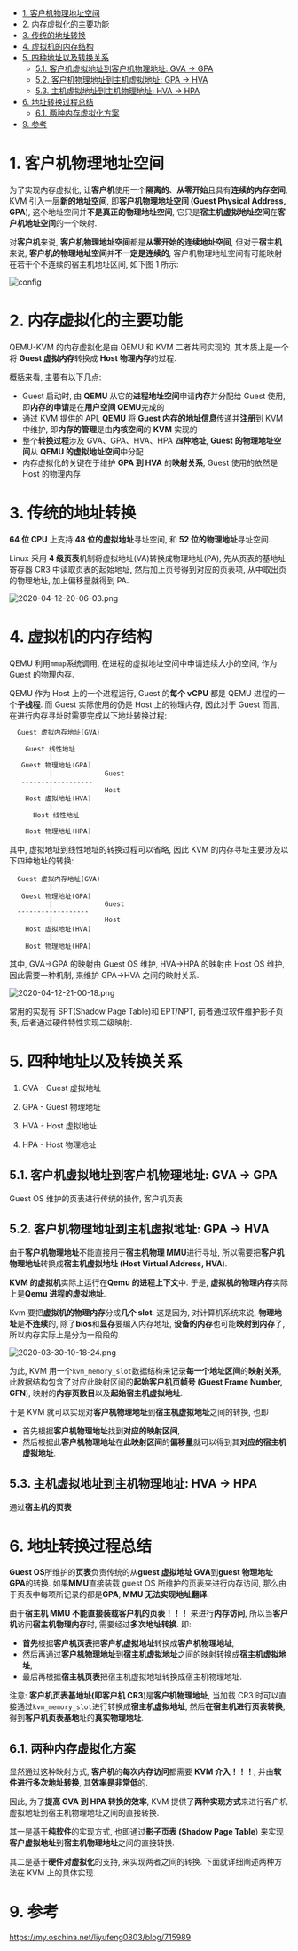 
<!-- @import "[TOC]" {cmd="toc" depthFrom=1 depthTo=6 orderedList=false} -->

<!-- code_chunk_output -->

- [1. 客户机物理地址空间](#1-客户机物理地址空间)
- [2. 内存虚拟化的主要功能](#2-内存虚拟化的主要功能)
- [3. 传统的地址转换](#3-传统的地址转换)
- [4. 虚拟机的内存结构](#4-虚拟机的内存结构)
- [5. 四种地址以及转换关系](#5-四种地址以及转换关系)
  - [5.1. 客户机虚拟地址到客户机物理地址: GVA -> GPA](#51-客户机虚拟地址到客户机物理地址-gva---gpa)
  - [5.2. 客户机物理地址到主机虚拟地址: GPA -> HVA](#52-客户机物理地址到主机虚拟地址-gpa---hva)
  - [5.3. 主机虚拟地址到主机物理地址: HVA -> HPA](#53-主机虚拟地址到主机物理地址-hva---hpa)
- [6. 地址转换过程总结](#6-地址转换过程总结)
  - [6.1. 两种内存虚拟化方案](#61-两种内存虚拟化方案)
- [9. 参考](#9-参考)

<!-- /code_chunk_output -->

# 1. 客户机物理地址空间

为了实现内存虚拟化, 让**客户机**使用一个**隔离的**、**从零开始**且具有**连续的内存空间**, KVM 引入一层**新的地址空间**, 即**客户机物理地址空间 (Guest Physical Address, GPA**), 这个地址空间并**不是真正的物理地址空间**, 它只是**宿主机虚拟地址空间**在**客户机地址空间**的一个映射.

对**客户机**来说, **客户机物理地址空间**都是**从零开始的连续地址空间**, 但对于**宿主机**来说, **客户机的物理地址空间**并**不一定是连续的**, 客户机物理地址空间有可能映射在若干个不连续的宿主机地址区间, 如下图 1 所示:

![config](./images/1.png)

# 2. 内存虚拟化的主要功能

QEMU-KVM 的内存虚拟化是由 QEMU 和 KVM 二者共同实现的, 其本质上是一个将 **Guest 虚拟内存**转换成 **Host 物理内存**的过程.

概括来看, 主要有以下几点:

* Guest 启动时, 由 **QEMU** 从它的**进程地址空间**申请**内存**并分配给 Guest 使用, 即**内存的申请**是在**用户空间 QEMU**完成的
* 通过 KVM 提供的 API, **QEMU** 将 **Guest 内存的地址信息**传递并**注册**到 KVM 中维护, 即**内存的管理**是由**内核空间**的 **KVM** 实现的
* 整个**转换过程**涉及 GVA、GPA、HVA、HPA **四种地址**, **Guest 的物理地址空间**从 **QEMU 的虚拟地址空间**中分配
* 内存虚拟化的关键在于维护 **GPA 到 HVA** 的**映射关系**, Guest 使用的依然是 Host 的物理内存

# 3. 传统的地址转换

**64 位 CPU** 上支持 **48 位的虚拟地址**寻址空间, 和 **52 位的物理地址**寻址空间.

Linux 采用 **4 级页表**机制将虚拟地址(VA)转换成物理地址(PA), 先从页表的基地址寄存器 CR3 中读取页表的起始地址, 然后加上页号得到对应的页表项, 从中取出页的物理地址, 加上偏移量就得到 PA.

![2020-04-12-20-06-03.png](./images/2020-04-12-20-06-03.png)

# 4. 虚拟机的内存结构

QEMU 利用`mmap`系统调用, 在进程的虚拟地址空间中申请连续大小的空间, 作为 Guest 的物理内存.

QEMU 作为 Host 上的一个进程运行, Guest 的**每个 vCPU** 都是 QEMU 进程的一个**子线程**. 而 Guest 实际使用的仍是 Host 上的物理内存, 因此对于 Guest 而言, 在进行内存寻址时需要完成以下地址转换过程:

```cpp
  Guest 虚拟内存地址(GVA)
          |
    Guest 线性地址
          |
   Guest 物理地址(GPA)
          |             Guest
   ------------------
          |             Host
    Host 虚拟地址(HVA)
          |
      Host 线性地址
          |
    Host 物理地址(HPA)
```

其中, 虚拟地址到线性地址的转换过程可以省略, 因此 KVM 的内存寻址主要涉及以下四种地址的转换:

```
  Guest 虚拟内存地址(GVA)
          |
   Guest 物理地址(GPA)
          |             Guest
  ------------------
          |             Host
    Host 虚拟地址(HVA)
          |
    Host 物理地址(HPA)
```

其中, GVA->GPA 的映射由 Guest OS 维护, HVA->HPA 的映射由 Host OS 维护, 因此需要一种机制, 来维护 GPA->HVA 之间的映射关系.

![2020-04-12-21-00-18.png](./images/2020-04-12-21-00-18.png)

常用的实现有 SPT(Shadow Page Table)和 EPT/NPT, 前者通过软件维护影子页表, 后者通过硬件特性实现二级映射.

# 5. 四种地址以及转换关系

1. GVA - Guest 虚拟地址

2. GPA - Guest 物理地址

3. HVA - Host 虚拟地址

4. HPA - Host 物理地址

## 5.1. 客户机虚拟地址到客户机物理地址: GVA -> GPA

Guest OS 维护的页表进行传统的操作, 客户机页表

## 5.2. 客户机物理地址到主机虚拟地址: GPA -> HVA

由于**客户机物理地址**不能直接用于**宿主机物理 MMU**进行寻址, 所以需要把**客户机物理地址**转换成**宿主机虚拟地址 (Host Virtual Address, HVA**).

**KVM 的虚拟机**实际上运行在**Qemu 的进程上下文**中. 于是, **虚拟机的物理内存**实际上是**Qemu 进程的虚拟地址**.

Kvm 要把**虚拟机的物理内存**分成**几个 slot**. 这是因为, 对计算机系统来说, **物理地址**是**不连续**的, 除了**bios**和**显存**要编入内存地址, **设备的内存**也可能**映射到内存**了, 所以内存实际上是分为一段段的.

![2020-03-30-10-18-24.png](./images/2020-03-30-10-18-24.png)

为此, KVM 用一个`kvm_memory_slot`数据结构来记录**每一个地址区间**的**映射关系**, 此数据结构包含了对应此映射区间的**起始客户机页帧号 (Guest Frame Number, GFN**), 映射的**内存页数目**以及**起始宿主机虚拟地址**.

于是 KVM 就可以实现对**客户机物理地址**到**宿主机虚拟地址**之间的转换, 也即

- 首先根据**客户机物理地址**找到**对应的映射区间**,
- 然后根据此**客户机物理地址**在**此映射区间**的**偏移量**就可以得到其**对应的宿主机虚拟地址**.

## 5.3. 主机虚拟地址到主机物理地址: HVA -> HPA

通过**宿主机的页表**

# 6. 地址转换过程总结

**Guest OS**所维护的**页表**负责传统的从**guest 虚拟地址 GVA**到**guest 物理地址 GPA**的转换. 如果**MMU**直接装载 guest OS 所维护的页表来进行内存访问, 那么由于页表中每项所记录的都是**GPA**, **MMU 无法实现地址翻译**.

由于**宿主机 MMU 不能直接装载客户机的页表！！！** 来进行**内存访问**, 所以当**客户机**访问**宿主机物理内存**时, 需要经过**多次地址转换**. 即:

- **首先**根据**客户机页表**把**客户机虚拟地址**转换成**客户机物理地址**,
- 然后再通过**客户机物理地址**到**宿主机虚拟地址**之间的映射转换成**宿主机虚拟地址**,
- 最后再根据**宿主机页表**把宿主机虚拟地址转换成宿主机物理地址.

注意: **客户机页表基地址(即客户机 CR3**)是**客户机物理地址**, 当加载 CR3 时可以直接通过`kvm_memory_slot`进行转换成**宿主机虚拟地址**, 然后**在宿主机进行页表转换**, 得到**客户机页表基地**址的**真实物理地址**.

## 6.1. 两种内存虚拟化方案

显然通过这种映射方式, **客户机**的**每次内存访问**都需要 **KVM 介入！！！**, 并由**软件进行多次地址转换**, 其**效率是非常低**的.

因此, 为了**提高 GVA 到 HPA 转换的效率**, KVM 提供了**两种实现方式**来进行客户机虚拟地址到宿主机物理地址之间的直接转换.

其一是基于**纯软件**的实现方式, 也即通过**影子页表 (Shadow Page Table**) 来实现**客户虚拟地址**到**宿主机物理地址**之间的直接转换.

其二是基于**硬件对虚拟化**的支持, 来实现两者之间的转换. 下面就详细阐述两种方法在 KVM 上的具体实现.

# 9. 参考

https://my.oschina.net/liyufeng0803/blog/715989